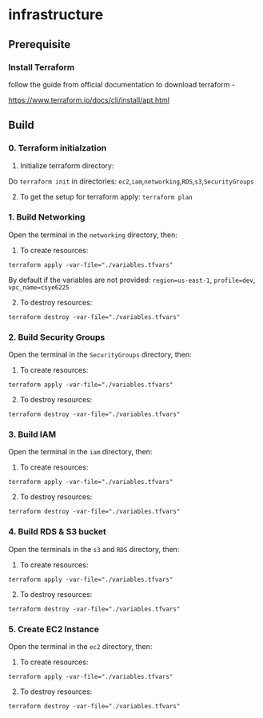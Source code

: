 # infrastructure

## Prerequisite
### Install Terraform
follow the guide from official documentation to download terraform -

https://www.terraform.io/docs/cli/install/apt.html

## Build
### 0. Terraform initialzation
1. Initialize terraform directory: 

Do `terraform init` in directories: `ec2`,`iam`,`networking`,`RDS`,`s3`,`SecurityGroups`

2. To get the setup for terraform apply: `terraform plan`
### 1. Build Networking
Open the terminal in the `networking` directory, then:

1. To create resources:

```
terraform apply -var-file="./variables.tfvars" 
```
  By default if the variables are not provided: `region=us-east-1`, `profile=dev`, `vpc_name=csye6225`

2. To destroy resources: 
```
terraform destroy -var-file="./variables.tfvars" 
```
### 2. Build Security Groups
Open the terminal in the `SecurityGroups` directory, then:

1. To create resources:

```
terraform apply -var-file="./variables.tfvars" 
```

2. To destroy resources: 
```
terraform destroy -var-file="./variables.tfvars" 
```
### 3. Build IAM
Open the terminal in the `iam` directory, then:

1. To create resources:

```
terraform apply -var-file="./variables.tfvars" 
```

2. To destroy resources: 
```
terraform destroy -var-file="./variables.tfvars" 
```
### 4. Build RDS & S3 bucket
Open the terminals in the `s3` and `RDS` directory, then:

1. To create resources:

```
terraform apply -var-file="./variables.tfvars" 
```

2. To destroy resources: 
```
terraform destroy -var-file="./variables.tfvars" 
```
### 5. Create EC2 Instance
Open the terminal in the `ec2` directory, then:

1. To create resources:

```
terraform apply -var-file="./variables.tfvars" 
```

2. To destroy resources: 
```
terraform destroy -var-file="./variables.tfvars" 
```